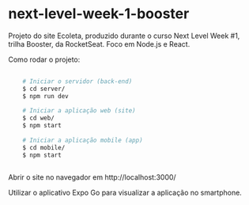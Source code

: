 # next-level-week-1-booster
Projeto do site Ecoleta, produzido durante o curso Next Level Week #1, trilha Booster, da RocketSeat. Foco em Node.js e React.

Como rodar o projeto:

```bash
   
    # Iniciar o servidor (back-end)
    $ cd server/
    $ npm run dev
    
    # Iniciar a aplicação web (site)
    $ cd web/
    $ npm start
        
    # Iniciar a aplicação mobile (app)
    $ cd mobile/
    $ npm start
       
```
Abrir o site no navegador em http://localhost:3000/

Utilizar o aplicativo Expo Go para visualizar a aplicação no smartphone.
